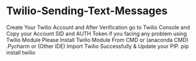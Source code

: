 # Twilio-Sending-Text-Messages
Create Your Twilio Account and After Verification go to Twilio Console and Copy your Account SID and AUTH Token   if you facing any problem using Twilio Module Please Install Twilio Module From CMD or (anaconda CMD) .Pycharm or (Other IDE) Import Twilio Successfully &amp; Update your PIP.  pip install twilio
